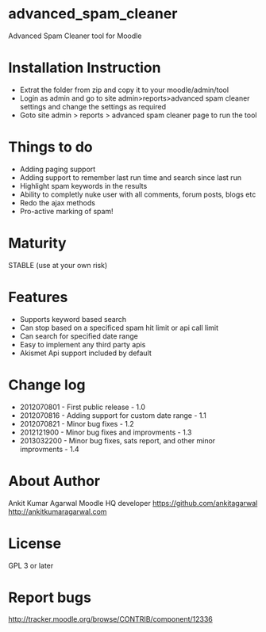 advanced_spam_cleaner
=====================

Advanced Spam Cleaner tool for Moodle

Installation Instruction
=====================

* Extrat the folder from zip and copy it to your moodle/admin/tool
* Login as admin and go to site admin>reports>advanced spam cleaner settings and change the settings as required
* Goto site admin > reports > advanced spam cleaner page to run the tool

Things to do
=====================
* Adding paging support
* Adding support to remember last run time and search since last run
* Highlight spam keywords in the results
* Ability to completly nuke user with all comments, forum posts, blogs etc
* Redo the ajax methods
* Pro-active marking of spam!

Maturity
====================
STABLE (use at your own risk)

Features
====================
* Supports keyword based search
* Can stop based on a specificed spam hit limit or api call limit
* Can search for specified date range
* Easy to implement any third party apis
* Akismet Api support included by default

Change log
=====================
* 2012070801 - First public release - 1.0
* 2012070816 - Adding support for custom date range - 1.1
* 2012070821 - Minor bug fixes - 1.2
* 2012121900 - Minor bug fixes and improvments - 1.3
* 2013032200 - Minor bug fixes, sats report, and other minor improvments - 1.4


About Author
=====================
Ankit Kumar Agarwal
Moodle HQ developer
https://github.com/ankitagarwal
http://ankitkumaragarwal.com

License
=====================

GPL 3 or later

Report bugs
=====================
http://tracker.moodle.org/browse/CONTRIB/component/12336
